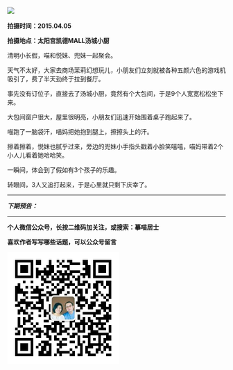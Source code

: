 ![](http://upload-images.jianshu.io/upload_images/51001-54270a1718803bea.jpg)

**拍摄时间：2015.04.05**

**拍摄地点：太阳宫凯德MALL汤城小厨**

清明小长假，喵和悦妹、兜妹一起聚会。

天气不太好，大家去商场茉莉幻想玩儿，小朋友们立刻就被各种五颜六色的游戏机吸引了，费了半天劲终于拉到餐厅。

事先没有订位子，直接去了汤城小厨，竟然有个大包间，于是9个人宽宽松松坐下来。

大包间窗户很大，屋里很明亮，小朋友们迅速开始围着桌子跑起来了。

喵跑了一脑袋汗，喵妈把她抱到腿上，擦擦头上的汗。

擦着擦着，悦妹也腻乎过来，旁边的兜妹小手指头戳着小脸笑嘻嘻，喵妈带着2个小人儿看着她哈哈笑。

一瞬间，体会到了假如有3个孩子的乐趣。

转眼间，3人又追打起来，于是心里就只剩下庆幸了。


***

***下期预告：***

***


**个人微信公众号，长按二维码加关注，或搜索：摹喵居士**

**喜欢作者写写哪些话题，可以公众号留言**

![](https://github.com/jiluofu/jiluofu.github.com/raw/master/momiaojushi/static/qrcode.jpg)